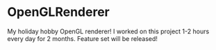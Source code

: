 # OpenGLRenderer
My holiday hobby OpenGL renderer! I worked on this project 1-2 hours every day for 2 months. Feature set will be released!
